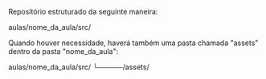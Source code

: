 Repositório estruturado da seguinte maneira:

aulas/nome_da_aula/src/

Quando houver necessidade, haverá também uma pasta chamada "assets" dentro da pasta "nome_da_aula":

aulas/nome_da_aula/src/
            └─────/assets/            
